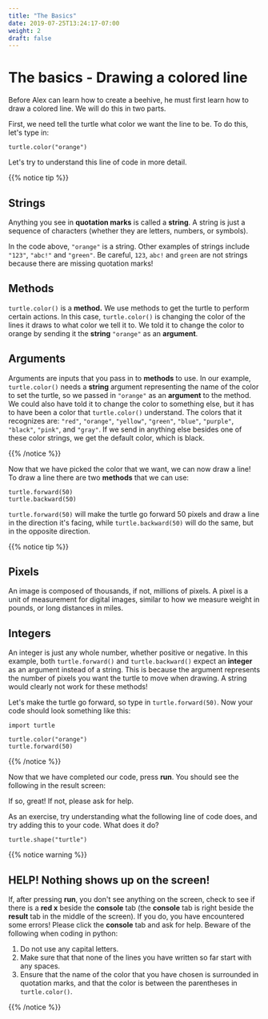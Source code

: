 ```yaml
---
title: "The Basics"
date: 2019-07-25T13:24:17-07:00
weight: 2
draft: false
---
```


# The basics - Drawing a colored line

Before Alex can learn how to create a beehive, he must first learn how to draw a colored line. We will do this in two parts.

First, we need tell the turtle what color we want the line to be. To do this, let's type in:

```
turtle.color("orange")
```

Let's try to understand this line of code in more detail.

{{% notice tip %}}

## Strings

Anything you see in **quotation marks** is called a **string**. A string is just a sequence of characters (whether they are letters, numbers, or symbols).

In the code above, `"orange"` is a string. Other examples of strings include `"123"`, `"abc!"` and `"green"`. Be careful, `123`, `abc!` and `green` are not strings because there are missing quotation marks!

## Methods

`turtle.color()` is a **method.**  We use methods to get the turtle to perform certain actions. In this case, `turtle.color()` is changing the color of the lines it draws to what color we tell it to. We told it to change the color to orange by sending it the **string** `"orange"` as an **argument**. 

## Arguments

Arguments are inputs that you pass in to **methods** to use. In our example, `turtle.color()` needs a **string** argument representing the name of the color to set the turtle, so we passed in `"orange"` as an **argument** to the method. We could also have told it to change the color to something else, but it has to have been a color that `turtle.color()` understand. The colors that it recognizes are: `"red"`, `"orange"`, `"yellow"`, `"green"`, `"blue"`, `"purple"`, `"black"`, `"pink"`, and `"gray"`. If we send in anything else besides one of these color strings, we get the default color, which is black.

{{% /notice %}}

Now that we have picked the color that we want, we can now draw a line! To draw a line there are two **methods** that we can use:

```
turtle.forward(50)
turtle.backward(50)
```

`turtle.forward(50)` will make the turtle go forward 50 pixels and draw a line in the direction it's facing, while `turtle.backward(50)` will do the same, but in the opposite direction.

{{% notice tip %}}

## Pixels

An image is composed of thousands, if not, millions of pixels. A pixel is a unit of measurement for digital images, similar to how we measure weight in pounds, or long distances in miles.

## Integers

An integer is just any whole number, whether positive or negative. In this example, both `turtle.forward()` and `turtle.backward()` expect an **integer** as an argument instead of a string. This is because the argument represents the number of pixels you want the turtle to move when drawing. A string would clearly not work for these methods!

Let's make the turtle go forward, so type in `turtle.forward(50)`. Now your code should look something like this:

```
import turtle

turtle.color("orange")
turtle.forward(50)
```

{{% /notice %}}

Now that we have completed our code, press **run**. You should see the following in the result screen:

<!--TODO: insert picture.-->

If so, great! If not, please ask for help.

As an exercise, try understanding what the following line of code does, and try adding this to your code. What does it do?

```
turtle.shape("turtle")
```

{{% notice warning %}}

## HELP! Nothing shows up on the screen!

If, after pressing **run**, you don't see anything on the screen, check to see if there is a **red x** beside the **console** tab (the **console** tab is right beside the **result** tab in the middle of the screen). If you do, you have encountered some errors! Please click the **console** tab and ask for help. Beware of the following when coding in python:

1.	Do not use any capital letters.
2.	Make sure that that none of the lines you have written so far start with any spaces.
3.	Ensure that the name of the color that you have chosen is surrounded in quotation marks, and that the color is between the parentheses in `turtle.color()`.

{{% /notice %}}
